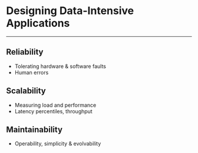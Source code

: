# Designing Data-Intensive Applications

---

## Reliability
 * Tolerating hardware & software faults
 * Human errors


## Scalability
 * Measuring load and performance
 * Latency percentiles, throughput


## Maintainability
 * Operability, simplicity & evolvability


